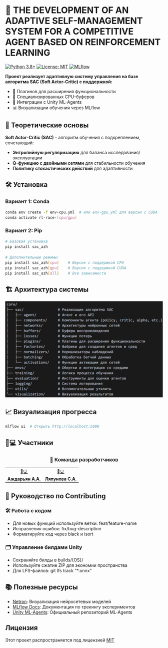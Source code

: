 # 🧠 THE DEVELOPMENT OF AN ADAPTIVE SELF-MANAGEMENT SYSTEM FOR A COMPETITIVE AGENT BASED ON REINFORCEMENT LEARNING

[![Python 3.8+](https://img.shields.io/badge/python-3.8%2B-blue.svg)](https://www.python.org/)
[![License: MIT](https://img.shields.io/badge/License-MIT-yellow.svg)](https://opensource.org/licenses/MIT)
[![MLflow](https://img.shields.io/badge/MLflow-1.23.0-cyan)](https://mlflow.org/)

**Проект реализует адаптивную систему управления на базе алгоритма SAC (Soft Actor-Critic) с поддержкой:**
- 🚀 Плагинов для расширения функциональности
- 🧮 Специализированных CPU-буферов
- 🔄 Интеграции с Unity ML-Agents
- 📊 Визуализации обучения через MLflow

## 📖 Теоретические основы
**Soft Actor-Critic (SAC)** - алгоритм обучения с подкреплением, сочетающий:
- **Энтропийную регуляризацию** для баланса исследования/эксплуатации
- **Q-функцию с двойными сетями** для стабильности обучения
- **Политику стохастических действий** для адаптивности

## 🛠 Установка
### Вариант 1: Conda
```bash
conda env create -f env-cpu.yml  # или env-gpu.yml для версии с CUDA
conda activate rl-race-[cpu/gpu]
```
### Вариант 2: Pip
```bash
# Базовая установка
pip install sac_azh

# Дополнительные режимы:
pip install sac_azh[cpu]    # Версия с поддержкой CPU
pip install sac_azh[gpu]    # Версия с поддержкой CUDA
pip install sac_azh[all]    # Все зависимости
```

## 🏗 Архитектура системы
![alt text](/docs/images/core.png)

## 📈 Визуализация прогресса
```bash
mlflow ui  # Открыть http://localhost:5000
```

## 🧑💻 Участники 

<div align="center">

### 🌟 Команда разработчиков

<table>
  <tr>
    <td align="center">
      <a href="https://github.com/MarquesDePistacho">
        👨💻<br/>
        <b>Аждарьян А.А.</b>
      </a>
    </td>
    <td align="center">
      <a href="https://github.com/sofya-lyapunova">
        👩💻<br/>
        <b>Ляпунова С.А.</b>
      </a>
    </td>
  </tr>
</table>
</div>

## 🤝 Руководство по Contributing
### 🛠 Работа с кодом
- Для новых функций используйте ветки: feat/feature-name
- Исправления ошибок: fix/bug-description
- Форматируйте код через black и isort
### 🗂 Управление билдами Unity
- Сохраняйте билды в builds/{OS}/
- Используйте сжатие ZIP для экономии пространства
- Для LFS-файлов: git lfs track "*.onnx"

## 📚 Полезные ресурсы
- [Netron](https://netron.app/): Визуализация нейросетевых моделей
- [MLflow Docs](https://mlflow.org/docs/latest/index.html): Документация по трекингу экспериментов
- [Unity ML-Agents](https://github.com/Unity-Technologies/ml-agents): Официальный репозиторий ML-Agents

## Лицензия
Этот проект распространяется под лицензией [MIT](https://opensource.org/licenses/MIT)